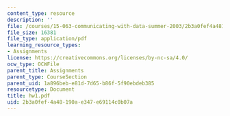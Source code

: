 ```yaml
---
content_type: resource
description: ''
file: /courses/15-063-communicating-with-data-summer-2003/2b3a0fef4a48190ae347e69114c0b07a_hw1.pdf
file_size: 16381
file_type: application/pdf
learning_resource_types:
- Assignments
license: https://creativecommons.org/licenses/by-nc-sa/4.0/
ocw_type: OCWFile
parent_title: Assignments
parent_type: CourseSection
parent_uid: 1a896beb-e81d-7d65-b86f-5f90ebdeb385
resourcetype: Document
title: hw1.pdf
uid: 2b3a0fef-4a48-190a-e347-e69114c0b07a
---
```

